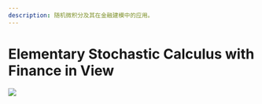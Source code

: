 ```yaml
---
description: 随机微积分及其在金融建模中的应用。
---
```

# Elementary Stochastic Calculus with Finance in View

![](https://www.worldscientific.com/action/showCoverImage?doi=10.1142/3856)